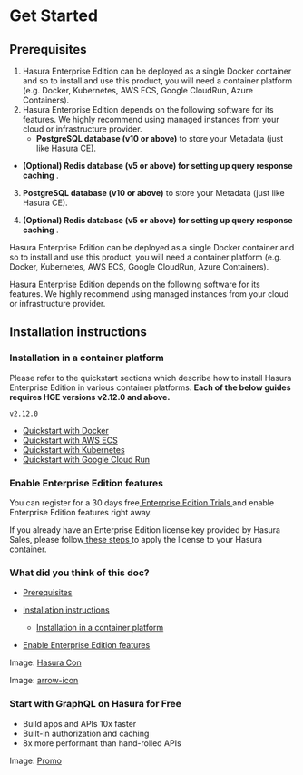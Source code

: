 # Get Started

## Prerequisites​

1. Hasura Enterprise Edition can be deployed as a single Docker container and so to install and use this product, you
will need a container platform (e.g. Docker, Kubernetes, AWS ECS, Google CloudRun, Azure Containers).
2. Hasura Enterprise Edition depends on the following software for its features. We highly recommend using managed
instances from your cloud or infrastructure provider.
    - **PostgreSQL database (v10 or above)** to store your Metadata (just like Hasura CE).

- **(Optional) Redis database (v5 or above) for setting up query response caching** .

3. **PostgreSQL database (v10 or above)** to store your Metadata (just like Hasura CE).

4. **(Optional) Redis database (v5 or above) for setting up query response caching** .


Hasura Enterprise Edition can be deployed as a single Docker container and so to install and use this product, you
will need a container platform (e.g. Docker, Kubernetes, AWS ECS, Google CloudRun, Azure Containers).

Hasura Enterprise Edition depends on the following software for its features. We highly recommend using managed
instances from your cloud or infrastructure provider.

## Installation instructions​

### Installation in a container platform​

Please refer to the quickstart sections which describe how to install Hasura Enterprise Edition in various container
platforms. **Each of the below guides requires HGE versions  v2.12.0  and above.** 

`v2.12.0`

- [ Quickstart with Docker ](https://hasura.io/docs/latest/enterprise/getting-started/quickstart-docker/)
- [ Quickstart with AWS ECS ](https://hasura.io/docs/latest/enterprise/getting-started/quickstart-aws-ecs/)
- [ Quickstart with Kubernetes ](https://hasura.io/docs/latest/enterprise/getting-started/quickstart-kubernetes/)
- [ Quickstart with Google Cloud Run ](https://hasura.io/docs/latest/enterprise/getting-started/quickstart-google-cloud-run/)


### Enable Enterprise Edition features​

You can register for a 30 days free[ Enterprise Edition Trials ](https://hasura.io/docs/latest/enterprise/try-hasura-enterprise-edition/)and
enable Enterprise Edition features right away.

If you already have an Enterprise Edition license key provided by Hasura Sales, please follow[ these steps ](https://hasura.io/docs/latest/enterprise/upgrade-ce-to-ee/)to apply the license to your Hasura container.

### What did you think of this doc?

- [ Prerequisites ](https://hasura.io/docs/latest/enterprise/getting-started/index/#prerequisites)
- [ Installation instructions ](https://hasura.io/docs/latest/enterprise/getting-started/index/#installation-instructions)
    - [ Installation in a container platform ](https://hasura.io/docs/latest/enterprise/getting-started/index/#installation-in-a-container-platform)

- [ Enable Enterprise Edition features ](https://hasura.io/docs/latest/enterprise/getting-started/index/#enable-enterprise-edition-features)


Image: [ Hasura Con ](https://res.cloudinary.com/dh8fp23nd/image/upload/v1686154570/hasura-con-2023/has-con-light-date_r2a2ud.png)

Image: [ arrow-icon ](https://res.cloudinary.com/dh8fp23nd/image/upload/v1683723549/main-web/chevron-right_ldbi7d.png)

### Start with GraphQL on Hasura for Free

- Build apps and APIs 10x faster
- Built-in authorization and caching
- 8x more performant than hand-rolled APIs


Image: [ Promo ](https://hasura.io/docs/assets/images/hasura-free-ff60e409244e0ea12b5a3045d1a9096b.png)